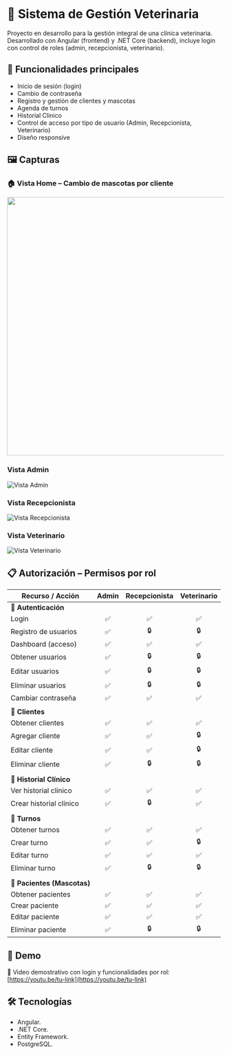 # 🐾 Sistema de Gestión Veterinaria

Proyecto en desarrollo para la gestión integral de una clínica veterinaria.  
Desarrollado con Angular (frontend) y .NET Core (backend), incluye login con control de roles (admin, recepcionista, veterinario).

## 🎯 Funcionalidades principales

- Inicio de sesión (login)
- Cambio de contraseña
- Registro y gestión de clientes y mascotas
- Agenda de turnos
- Historial Clinico
- Control de acceso por tipo de usuario (Admin, Recepcionista, Veterinario)
- Diseño responsive

## 🖼️ Capturas

### 🏠 Vista Home – Cambio de mascotas por cliente

<img src="./src/assets/capturas/home.gif" width="600"/>

### Vista Admin

![Vista Admin](./src/assets/capturas/admin.gif)

### Vista Recepcionista

![Vista Recepcionista](./src/assets/capturas/recepcionista.gif)

### Vista Veterinario

![Vista Veterinario](./src/assets/capturas/veterinario.gif)

## 📋 Autorización – Permisos por rol

| Recurso / Acción            | Admin | Recepcionista | Veterinario |
| --------------------------- | :---: | :-----------: | :---------: |
| **🔐 Autenticación**        |       |               |             |
| Login                       |  ✅   |      ✅       |     ✅      |
| Registro de usuarios        |  ✅   |      🔒       |     🔒      |
| Dashboard (acceso)          |  ✅   |      ✅       |     ✅      |
| Obtener usuarios            |  ✅   |      🔒       |     🔒      |
| Editar usuarios             |  ✅   |      🔒       |     🔒      |
| Eliminar usuarios           |  ✅   |      🔒       |     🔒      |
| Cambiar contraseña          |  ✅   |      ✅       |     ✅      |
|                             |       |               |             |
| **👥 Clientes**             |       |               |             |
| Obtener clientes            |  ✅   |      ✅       |     ✅      |
| Agregar cliente             |  ✅   |      ✅       |     🔒      |
| Editar cliente              |  ✅   |      ✅       |     🔒      |
| Eliminar cliente            |  ✅   |      🔒       |     🔒      |
|                             |       |               |             |
| **📄 Historial Clínico**    |       |               |             |
| Ver historial clínico       |  ✅   |      ✅       |     ✅      |
| Crear historial clínico     |  ✅   |      🔒       |     ✅      |
|                             |       |               |             |
| **📆 Turnos**               |       |               |             |
| Obtener turnos              |  ✅   |      ✅       |     ✅      |
| Crear turno                 |  ✅   |      ✅       |     🔒      |
| Editar turno                |  ✅   |      ✅       |     ✅      |
| Eliminar turno              |  ✅   |      🔒       |     🔒      |
|                             |       |               |             |
| **🐾 Pacientes (Mascotas)** |       |               |             |
| Obtener pacientes           |  ✅   |      ✅       |     ✅      |
| Crear paciente              |  ✅   |      ✅       |     ✅      |
| Editar paciente             |  ✅   |      ✅       |     ✅      |
| Eliminar paciente           |  ✅   |      🔒       |     🔒      |

## 🧪 Demo

🔗 Video demostrativo con login y funcionalidades por rol:  
[https://youtu.be/tu-link](https://youtu.be/tu-link)

## 🛠️ Tecnologías

- Angular.
- .NET Core.
- Entity Framework.
- PostgreSQL.
